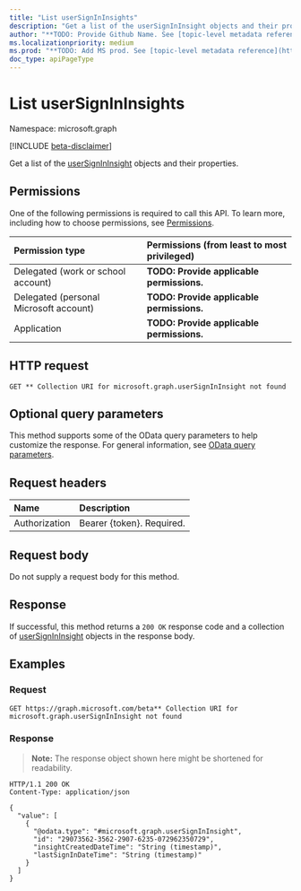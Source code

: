 ```yaml
---
title: "List userSignInInsights"
description: "Get a list of the userSignInInsight objects and their properties."
author: "**TODO: Provide Github Name. See [topic-level metadata reference](https://msgo.azurewebsites.net/add/document/guidelines/metadata.html#topic-level-metadata)**"
ms.localizationpriority: medium
ms.prod: "**TODO: Add MS prod. See [topic-level metadata reference](https://msgo.azurewebsites.net/add/document/guidelines/metadata.html#topic-level-metadata)**"
doc_type: apiPageType
---
```


# List userSignInInsights
Namespace: microsoft.graph

[!INCLUDE [beta-disclaimer](../../includes/beta-disclaimer.md)]

Get a list of the [userSignInInsight](../resources/usersignininsight.md) objects and their properties.

## Permissions
One of the following permissions is required to call this API. To learn more, including how to choose permissions, see [Permissions](/graph/permissions-reference).

|Permission type|Permissions (from least to most privileged)|
|:---|:---|
|Delegated (work or school account)|**TODO: Provide applicable permissions.**|
|Delegated (personal Microsoft account)|**TODO: Provide applicable permissions.**|
|Application|**TODO: Provide applicable permissions.**|

## HTTP request

<!-- {
  "blockType": "ignored"
}
-->
``` http
GET ** Collection URI for microsoft.graph.userSignInInsight not found
```

## Optional query parameters
This method supports some of the OData query parameters to help customize the response. For general information, see [OData query parameters](/graph/query-parameters).

## Request headers
|Name|Description|
|:---|:---|
|Authorization|Bearer {token}. Required.|

## Request body
Do not supply a request body for this method.

## Response

If successful, this method returns a `200 OK` response code and a collection of [userSignInInsight](../resources/usersignininsight.md) objects in the response body.

## Examples

### Request
<!-- {
  "blockType": "request",
  "name": "list_usersignininsight"
}
-->
``` http
GET https://graph.microsoft.com/beta** Collection URI for microsoft.graph.userSignInInsight not found
```


### Response
>**Note:** The response object shown here might be shortened for readability.
<!-- {
  "blockType": "response",
  "truncated": true,
  "@odata.type": "Collection(microsoft.graph.userSignInInsight)"
}
-->
``` http
HTTP/1.1 200 OK
Content-Type: application/json

{
  "value": [
    {
      "@odata.type": "#microsoft.graph.userSignInInsight",
      "id": "29073562-3562-2907-6235-072962350729",
      "insightCreatedDateTime": "String (timestamp)",
      "lastSignInDateTime": "String (timestamp)"
    }
  ]
}
```

